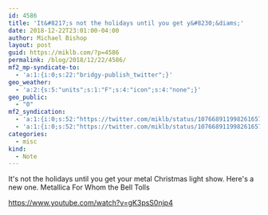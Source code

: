 ```yaml
---
id: 4586
title: 'It&#8217;s not the holidays until you get y&#8230;&diams;'
date: 2018-12-22T23:01:00-04:00
author: Michael Bishop
layout: post
guid: https://miklb.com/?p=4586
permalink: /blog/2018/12/22/4586/
mf2_mp-syndicate-to:
  - 'a:1:{i:0;s:22:"bridgy-publish_twitter";}'
geo_weather:
  - 'a:2:{s:5:"units";s:1:"F";s:4:"icon";s:4:"none";}'
geo_public:
  - "0"
mf2_syndication:
  - 'a:1:{i:0;s:52:"https://twitter.com/miklb/status/1076689119982616576";}'
  - 'a:1:{i:0;s:52:"https://twitter.com/miklb/status/1076689119982616576";}'
categories:
  - misc
kind:
  - Note
---
```

It's not the holidays until you get your metal Christmas light show. Here's a new one. Metallica For Whom the Bell Tolls 

https://www.youtube.com/watch?v=gK3psS0njp4

